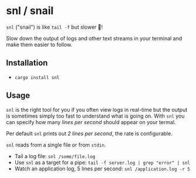 # snl / snail
`snl` ("snail") is like `tail -f` but slower 🐌!

Slow down the output of logs and other text streams in your terminal and make them easier to follow.

## Installation
* `cargo install snl`

## Usage
`snl` is the right tool for you if you often view logs in real-time but the output is sometimes simply too fast to understand what is going on. With `snl` you can specify how many *lines per second* should appear on your termal.

Per default `snl` prints out *2 lines per second*, the rate is configurable.

`snl` reads from a single file or from `stdin`.

* Tail a log file: `snl /some/file.log`
* Use `snl` as a target for a pipe: `tail -f server.log | grep "error" | snl`
* Watch an application log, 5 lines per second: `snl /application.log -r 5`